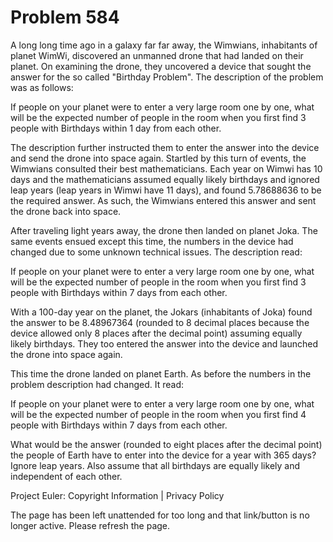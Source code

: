 #   Problem 584

   A long long time ago in a galaxy far far away, the Wimwians, inhabitants
   of planet WimWi, discovered an unmanned drone that had landed on their
   planet. On examining the drone, they uncovered a device that sought the
   answer for the so called "Birthday Problem". The description of the
   problem was as follows:

   If people on your planet were to enter a very large room one by one, what
   will be the expected number of people in the room when you first find 3
   people with Birthdays within 1 day from each other.

   The description further instructed them to enter the answer into the
   device and send the drone into space again. Startled by this turn of
   events, the Wimwians consulted their best mathematicians. Each year on
   Wimwi has 10 days and the mathematicians assumed equally likely birthdays
   and ignored leap years (leap years in Wimwi have 11 days), and found
   5.78688636 to be the required answer. As such, the Wimwians entered this
   answer and sent the drone back into space.

   After traveling light years away, the drone then landed on planet Joka.
   The same events ensued except this time, the numbers in the device had
   changed due to some unknown technical issues. The description read:

   If people on your planet were to enter a very large room one by one, what
   will be the expected number of people in the room when you first find 3
   people with Birthdays within 7 days from each other.

   With a 100-day year on the planet, the Jokars (inhabitants of Joka) found
   the answer to be 8.48967364 (rounded to 8 decimal places because the
   device allowed only 8 places after the decimal point) assuming equally
   likely birthdays. They too entered the answer into the device and launched
   the drone into space again.

   This time the drone landed on planet Earth. As before the numbers in the
   problem description had changed. It read:

   If people on your planet were to enter a very large room one by one, what
   will be the expected number of people in the room when you first find 4
   people with Birthdays within 7 days from each other.

   What would be the answer (rounded to eight places after the decimal point)
   the people of Earth have to enter into the device for a year with 365
   days? Ignore leap years. Also assume that all birthdays are equally likely
   and independent of each other.

   Project Euler: Copyright Information | Privacy Policy

   The page has been left unattended for too long and that link/button is no
   longer active. Please refresh the page.
